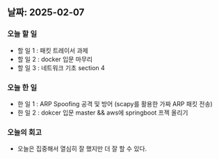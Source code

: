 ## 날짜: 2025-02-07

### 오늘 할 일
- 할 일 1 : 패킷 트레이서 과제
- 할 일 2 : docker 입문 마무리
- 할 일 3 : 네트워크 기초 section 4

### 오늘 한 일
- 한 일 1 : ARP Spoofing 공격 및 방어 (scapy를 활용한 가짜 ARP 패킷 전송)
- 한 일 2 : dokcer 입문 master && aws에 springboot 프젝 올리기

### 오늘의 회고
- 오늘은 집중해서 열심히 잘 했지만 더 잘 할 수 있다.
